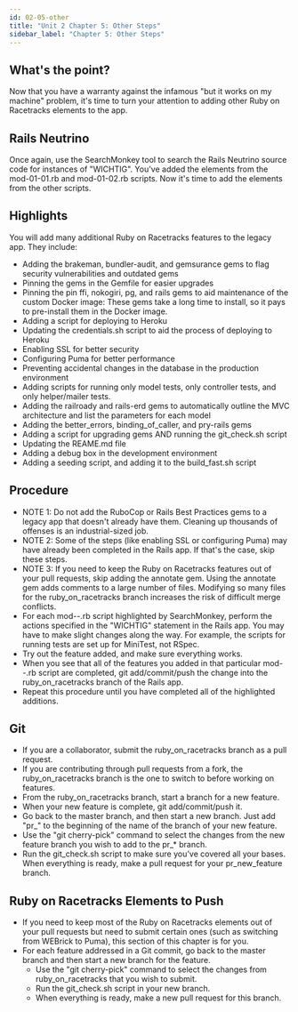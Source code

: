 ```yaml
---
id: 02-05-other
title: "Unit 2 Chapter 5: Other Steps"
sidebar_label: "Chapter 5: Other Steps"
---
```


## What's the point?
Now that you have a warranty against the infamous "but it works on my machine" problem, it's time to turn your attention to adding other Ruby on Racetracks elements to the app.

## Rails Neutrino
Once again, use the SearchMonkey tool to search the Rails Neutrino source code for instances of "WICHTIG".  You've added the elements from the mod-01-01.rb and mod-01-02.rb scripts.  Now it's time to add the elements from the other scripts.

## Highlights
You will add many additional Ruby on Racetracks features to the legacy app.  They include:
* Adding the brakeman, bundler-audit, and gemsurance gems to flag security vulnerabilities and outdated gems
* Pinning the gems in the Gemfile for easier upgrades
* Pinning the pin ffi, nokogiri, pg, and rails gems to aid maintenance of the custom Docker image: These gems take a long time to install, so it pays to pre-install them in the Docker image.
* Adding a script for deploying to Heroku
* Updating the credentials.sh script to aid the process of deploying to Heroku
* Enabling SSL for better security
* Configuring Puma for better performance
* Preventing accidental changes in the database in the production environment
* Adding scripts for running only model tests, only controller tests, and only helper/mailer tests.
* Adding the railroady and rails-erd gems to automatically outline the MVC architecture and list the parameters for each model
* Adding the better_errors, binding_of_caller, and pry-rails gems
* Adding a script for upgrading gems AND running the git_check.sh script
* Updating the REAME.md file
* Adding a debug box in the development environment
* Adding a seeding script, and adding it to the build_fast.sh script

## Procedure
* NOTE 1: Do not add the RuboCop or Rails Best Practices gems to a legacy app that doesn't already have them.  Cleaning up thousands of offenses is an industrial-sized job.
* NOTE 2: Some of the steps (like enabling SSL or configuring Puma) may have already been completed in the Rails app.  If that's the case, skip these steps.
* NOTE 3: If you need to keep the Ruby on Racetracks features out of your pull requests, skip adding the annotate gem.  Using the annotate gem adds comments to a large number of files.  Modifying so many files for the ruby_on_racetracks branch increases the risk of difficult merge conflicts.
* For each mod-*-*.rb script highlighted by SearchMonkey, perform the actions specified in the "WICHTIG" statement in the Rails app.  You may have to make slight changes along the way.  For example, the scripts for running tests are set up for MiniTest, not RSpec.
* Try out the feature added, and make sure everything works.
* When you see that all of the features you added in that particular mod-*-*.rb script are completed, git add/commit/push the change into the ruby_on_racetracks branch of the Rails app.
* Repeat this procedure until you have completed all of the highlighted additions.

## Git
* If you are a collaborator, submit the ruby_on_racetracks branch as a pull request.
* If you are contributing through pull requests from a fork, the ruby_on_racetracks branch is the one to switch to before working on features.
* From the ruby_on_racetracks branch, start a branch for a new feature.
* When your new feature is complete, git add/commit/push it.
* Go back to the master branch, and then start a new branch.  Just add "pr_" to the beginning of the name of the branch of your new feature.
* Use the "git cherry-pick" command to select the changes from the new feature branch you wish to add to the pr_* branch.
* Run the git_check.sh script to make sure you've covered all your bases.  When everything is ready, make a pull request for your pr_new_feature branch.

## Ruby on Racetracks Elements to Push
* If you need to keep most of the Ruby on Racetracks elements out of your pull requests but need to submit certain ones (such as switching from WEBrick to Puma), this section of this chapter is for you.
* For each feature addressed in a Git commit, go back to the master branch and then start a new branch for the feature.
  * Use the "git cherry-pick" command to select the changes from ruby_on_racetracks that you wish to submit.
  * Run the git_check.sh script in your new branch.
  * When everything is ready, make a new pull request for this branch.
